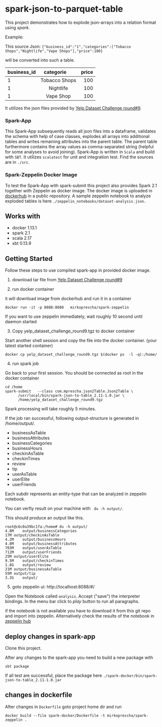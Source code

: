 # spark-json-to-parquet-table

This project demonstrates how to explode json-arrays into a relation format using *spark*.

Example:

This source Json:
 `{"business_id":"1","categories":["Tobacco Shops","Nightlife","Vape Shops"],"price":100} `
 
will be converted into such a table.
 
| business_id   | categorie      | price  |
| ------------- |:--------------:| -----:|
| 1             | Tobacco Shops  | 100 |
| 1             | Nightlife      | 100 |
| 1             | Vape Shop      | 100 |

It utilizes the json files provided by [Yelp Dataset Challenge round#9](https://www.yelp.com/dataset_challenge).

### Spark-App
This Spark-App subsequently reads all json files into a dataframe, validates the schema with help of case classes, explodes all arrays into additional tables and writes remaining attributes into the parent table.
The parent table furthermore contains the array values as comma-separated string (helpful for some analyses to avoid joining).
Spark-App is written in `Scala` and build with `SBT`. It utilizes `scalatest` for unit and integration test.
Find the sources are in `./src`.

### Spark-Zeppelin Docker Image
To test the Spark-App with spark-submit this project also provides Spark 2.1 together with Zeppelin as docker image.
The docker image is uploaded in [dockerhub](https://hub.docker.com/r/mirkoprescha/spark-zeppelin/) in a public repository.
A sample zeppelin notebook to analyze exploded tables is here `./zeppelin_notebooks/dataset-analysis.json.`


## Works with
- docker 1.13.1
- spark 2.1
- scala 2.17
- sbt 0.13.9


## Getting Started

Follow these steps to use compiled spark-app in provided docker image.



1. download tar file from [Yelp Dataset Challenge round#9](https://www.yelp.com/dataset_challenge)


2. run docker container

it will download image from dockerhub and run it in a container
```
docker run -it -p 8088:8080   mirkoprescha/spark-zeppelin
```
If you want to use zeppelin immediately, wait roughly 10 second until daemon started

3. Copy yelp_dataset_challenge_round9.tgz to docker container

Start another shell session and copy the file into the docker container.
(your latest started container)
```
docker cp yelp_dataset_challenge_round9.tgz $(docker ps  -l -q):/home/
```

4. run spark job

Go back to your first session. You should be connected as root in the docker container

```
cd /home
spark-submit   --class com.mprescha.json2Table.Json2Table \
      /usr/local/bin/spark-json-to-table_2.11-1.0.jar \
      /home/yelp_dataset_challenge_round9.tgz
```

Spark processing will take roughly 5 minutes.

If the job ran successful, following output-structure is generated in /home/output/.
- businessAsTable
- businessAttributes
- businessCategories
- businessHours
- checkinAsTable
- checkinTimes
- review
- tip
- userAsTable
- userElite
- userFriends

Each subdir represents an entity-type that can be analyzed in zeppelin notebook.

You can verfiy result on your machine with ` du -h output/`.

This should produce an output like this.
```
root@c6c0a39bc1fa:/home# du -h output/
4.8M	output/businessCategories
17M	output/checkinAsTable
4.2M	output/businessHours
4.8M	output/businessAttributes
703M	output/userAsTable
712M	output/userFriends
25M	output/userElite
9.5M	output/checkinTimes
1.8G	output/review
21M	output/businessAsTable
55M	output/tip
3.3G	output/
```

5. goto zeppelin ui: http://localhost:8088/#/

Open the Notebook called `analysis`.
Accept ("save") the interpreter bindings.
In the menu bar click to *play* button to run all paragraphs.

if the notebook is not available you have to download it from this git repo and import into zeppelin.
Alternatively check the results of the notebook in [zeppelin hub](https://www.zeppelinhub.com/viewer/notebooks/aHR0cHM6Ly9yYXcuZ2l0aHVidXNlcmNvbnRlbnQuY29tL21pcmtvcHJlc2NoYS9zcGFyay1qc29uLXRvLXRhYmxlL21hc3Rlci96ZXBwZWxpbl9ub3RlYm9va3MvZGF0YXNldC1hbmFseXNpcy5qc29u)


## deploy changes in spark-app

Clone this project.

After any changes to the spark-app you need to build a new package with

 ```
 sbt package
 ```

If all test are successful, place the package here
`./spark-docker/bin/spark-json-to-table_2.11-1.0.jar`


## changes in dockerfile

After changes in `Dockerfile` goto project home dir and run
```
docker build --file spark-docker/Dockerfile -t mirkoprescha/spark-zeppelin .
```

